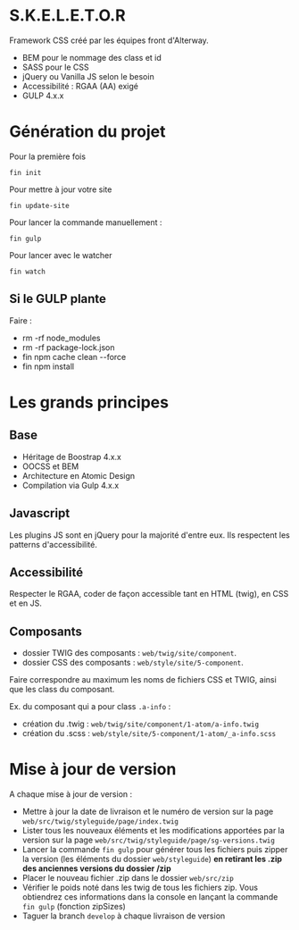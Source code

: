 # S.K.E.L.E.T.O.R

Framework CSS créé par les équipes front d'Alterway.
- BEM pour le nommage des class et id
- SASS pour le CSS
- jQuery ou Vanilla JS selon le besoin
- Accessibilité : RGAA (AA) exigé
- GULP 4.x.x

# Génération du projet

Pour la première fois
```
fin init
```

Pour mettre à jour votre site
```
fin update-site
```

Pour lancer la commande manuellement :
```
fin gulp
```

Pour lancer avec le watcher
```
fin watch
```

## Si le GULP plante

Faire :
- rm -rf node_modules
- rm -rf package-lock.json
- fin npm cache clean --force
- fin npm install

# Les grands principes

## Base
- Héritage de Boostrap 4.x.x
- OOCSS et BEM
- Architecture en Atomic Design
- Compilation via Gulp 4.x.x

## Javascript
Les plugins JS sont en jQuery pour la majorité d'entre eux.
Ils respectent les patterns d'accessibilité.

## Accessibilité
Respecter le RGAA, coder de façon accessible tant en HTML (twig), en CSS et en JS.

## Composants
- dossier TWIG des composants : `web/twig/site/component`.
- dossier CSS des composants : `web/style/site/5-component`.

Faire correspondre au maximum les noms de fichiers CSS et TWIG, ainsi que les class du composant.

Ex. du composant qui a pour class `.a-info` :
- création du .twig : `web/twig/site/component/1-atom/a-info.twig`
- création du .scss : `web/style/site/5-component/1-atom/_a-info.scss`

# Mise à jour de version

A chaque mise à jour de version :
- Mettre à jour la date de livraison et le numéro de version sur la page `web/src/twig/styleguide/page/index.twig`
- Lister tous les nouveaux éléments et les modifications apportées par la version sur la page `web/src/twig/styleguide/page/sg-versions.twig`
- Lancer la commande `fin gulp` pour générer tous les fichiers puis zipper la version (les éléments du dossier `web/styleguide`) **en retirant les .zip des anciennes versions du dossier /zip**
- Placer le nouveau fichier .zip dans le dossier `web/src/zip`
- Vérifier le poids noté dans les twig de tous les fichiers zip. Vous obtiendrez ces informations dans la console en lançant la commande `fin gulp` (fonction zipSizes)
- Taguer la branch `develop` à chaque livraison de version